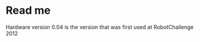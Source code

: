 Read me
=====================
Hardware version 0.04 is the version that was first used at RobotChallenge 2012

